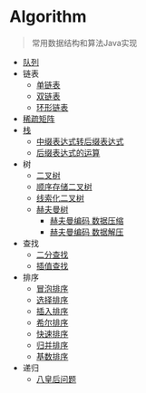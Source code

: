 # Algorithm
> 常用数据结构和算法Java实现
  


- [队列](https://github.com/V-trigger/Algorithm/tree/master/src/main/java/com/arrayqueue " ")
- 链表
   - [单链表](https://github.com/V-trigger/Algorithm/blob/master/src/main/java/com/linkedlist/SingleLinkedList.java " ")
   - [双链表](https://github.com/V-trigger/Algorithm/blob/master/src/main/java/com/linkedlist/DoubleLinkedList.java " ")
   - [环形链表](https://github.com/V-trigger/Algorithm/blob/master/src/main/java/com/linkedlist/CycleChain.java " ")
- [稀疏矩阵](https://github.com/V-trigger/Algorithm/blob/master/src/main/java/com/sparsematrix/SparseMatrix.java " ")
- [栈](https://github.com/V-trigger/Algorithm/blob/master/src/main/java/com/stack/Stack.java " ")
   - [中缀表达式转后缀表达式](https://github.com/V-trigger/Algorithm/blob/master/src/main/java/com/polandnotation/PolandNotationConvert.java " ")
   - [后缀表达式的运算](https://github.com/V-trigger/Algorithm/blob/master/src/main/java/com/polandnotation/PolandNotation.java " ")
- 树
   - [二叉树](https://github.com/V-trigger/Algorithm/blob/master/src/main/java/com/tree/BinaryTree.java " ")
   - [顺序存储二叉树](https://github.com/V-trigger/Algorithm/blob/master/src/main/java/com/tree/ArrBinaryTree.java " ")
   - [线索化二叉树](https://github.com/V-trigger/Algorithm/blob/master/src/main/java/com/tree/ThreadedBinaryTree.java " ")
   - [赫夫曼树](https://github.com/V-trigger/Algorithm/blob/master/src/main/java/com/tree/HuffmanTree.java " ")
      - [赫夫曼编码 数据压缩](https://github.com/V-trigger/Algorithm/blob/master/src/main/java/com/tree/HuffmanDecode.java " ")
      - [赫夫曼编码 数据解压](https://github.com/V-trigger/Algorithm/blob/master/src/main/java/com/tree/HuffmanDecode.java " ")
- 查找
   - [二分查找](https://github.com/V-trigger/Algorithm/blob/master/src/main/java/com/search/BinarySearch.java " ")
   - [插值查找](https://github.com/V-trigger/Algorithm/blob/master/src/main/java/com/search/InterpolationSearch.java " ")
- 排序
   - [冒泡排序](https://github.com/V-trigger/Algorithm/blob/master/src/main/java/com/sort/BubbleSorting.java " ")
   - [选择排序](https://github.com/V-trigger/Algorithm/blob/master/src/main/java/com/sort/SelectSorting.java " ")
   - [插入排序](https://github.com/V-trigger/Algorithm/blob/master/src/main/java/com/sort/InsertSorting.java " ")
   - [希尔排序](https://github.com/V-trigger/Algorithm/blob/master/src/main/java/com/sort/ShellSorting.java " ")
   - [快速排序](https://github.com/V-trigger/Algorithm/blob/master/src/main/java/com/sort/QuickSorting.java " ")
   - [归并排序](https://github.com/V-trigger/Algorithm/blob/master/src/main/java/com/sort/MergeSorting.java " ")
   - [基数排序](https://github.com/V-trigger/Algorithm/blob/master/src/main/java/com/sort/RadixSorting.java " ")
- 递归
   - [八皇后问题](https://github.com/V-trigger/Algorithm/blob/master/src/main/java/com/recursion/EightQueen.java " ")
   
